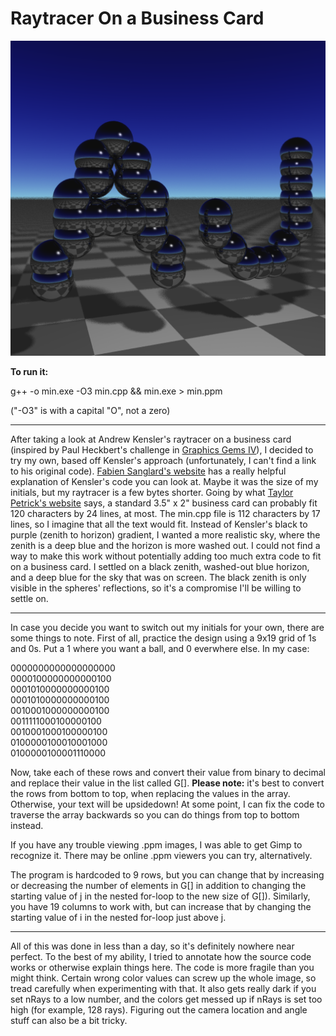 # Raytracer On a Business Card

![My initials, printed by the ray tracer](/min.png)

**To run it:**

g++ -o min.exe -O3 min.cpp && min.exe > min.ppm

("-O3" is with a capital "O", not a zero)

---

After taking a look at Andrew Kensler's raytracer on a business card (inspired by Paul Heckbert's challenge in [Graphics Gems IV](https://books.google.com/books?id=CCqzMm_-WucC&pg=PA375&lpg=PA375&dq=paul+heckbert+%22minimal+ray+tracer+programming+contest%22&source=bl&ots=mvit18HKgk&sig=ACfU3U0DkBGo6Y-KX64CLLCBbKb7O6X8fA&hl=en&sa=X&ved=2ahUKEwiJhobwp7TzAhUNTt8KHdgWCNcQ6AF6BAgDEAM#v=onepage&q=paul%20heckbert%20%22minimal%20ray%20tracer%20programming%20contest%22&f=false)), I decided to try my own, based off Kensler's approach (unfortunately, I can't find a link to his original code). [Fabien Sanglard's website](https://fabiensanglard.net/rayTracing_back_of_business_card/) has a really helpful explanation of Kensler's code you can look at. Maybe it was the size of my initials, but my raytracer is a few bytes shorter. Going by what [Taylor Petrick's website](https://www.taylorpetrick.com/blog/post/business-rt) says, a standard 3.5" x 2" business card can probably fit 120 characters by 24 lines, at most. The min.cpp file is 112 characters by 17 lines, so I imagine that all the text would fit. Instead of Kensler's black to purple (zenith to horizon) gradient, I wanted a more realistic sky, where the zenith is a deep blue and the horizon is more washed out. I could not find a way to make this work without potentially adding too much extra code to fit on a business card. I settled on a black zenith, washed-out blue horizon, and a deep blue for the sky that was on screen. The black zenith is only visible in the spheres' reflections, so it's a compromise I'll be willing to settle on.

---

In case you decide you want to switch out my initials for your own, there are some things to note.
First of all, practice the design using a 9x19 grid of 1s and 0s. Put a 1 where you want a ball, and 0 everwhere else. In my case:

0000000000000000000  
0000100000000000100  
0001010000000000100  
0001010000000000100  
0010001000000000100  
0011111000100000100  
0010001000100000100  
0100000100010001000  
0100000100001110000

Now, take each of these rows and convert their value from binary to decimal and replace their value in the list called G[]. **Please note:** it's best to convert the rows from bottom to top, when replacing the values in the array. Otherwise, your text will be upsidedown! At some point, I can fix the code to traverse the array backwards so you can do things from top to bottom instead.

If you have any trouble viewing .ppm images, I was able to get Gimp to recognize it. There may be online .ppm viewers you can try, alternatively.

The program is hardcoded to 9 rows, but you can change that by increasing or decreasing the number of elements in G[] in addition to changing the starting value of j in the nested for-loop to the new size of G[]).
Similarly, you have 19 columns to work with, but can increase that by changing the starting value of i in the nested for-loop just above j.

---

All of this was done in less than a day, so it's definitely nowhere near perfect. To the best of my ability, I tried to annotate how the source code works or otherwise explain things here. The code is more fragile than you might think. Certain wrong color values can screw up the whole image, so tread carefully when experimenting with that. It also gets really dark if you set nRays to a low number, and the colors get messed up if nRays is set too high (for example, 128 rays). Figuring out the camera location and angle stuff can also be a bit tricky.
